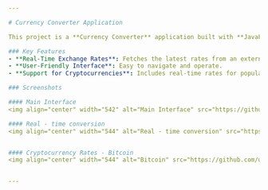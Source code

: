 ```yaml
---

# Currency Converter Application

This project is a **Currency Converter** application built with **JavaFX**. It enables users to convert amounts between different currencies in real-time by fetching the latest exchange rates from an external API. The application features a simple, user-friendly interface for entering an amount, selecting currencies to convert from and to, and displaying the conversion result. Additionally, it supports popular cryptocurrency conversions, also updated in real-time.

### Key Features
- **Real-Time Exchange Rates**: Fetches the latest rates from an external API.
- **User-Friendly Interface**: Easy to navigate and operate.
- **Support for Cryptocurrencies**: Includes real-time rates for popular cryptocurrencies.

### Screenshots

#### Main Interface
<img align="center" width="542" alt="Main Interface" src="https://github.com/user-attachments/assets/06e0d182-8553-4454-8d88-b46468f38fc6">

#### Real - time conversion
<img align="center" width="544" alt="Real - time conversion" src="https://github.com/user-attachments/assets/0341a775-4be2-4b21-9ea6-8ca9554a40de">


#### Cryptocurrency Rates - Bitcoin
<img align="center" width="544" alt="Bitcoin" src="https://github.com/user-attachments/assets/4f9b708b-8309-4351-9a98-518520548187">


---
```


